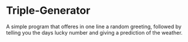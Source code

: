 # Triple-Generator

A simple program that offeres in one line a random greeting, followed by telling you the days lucky number and giving a prediction of the weather.
